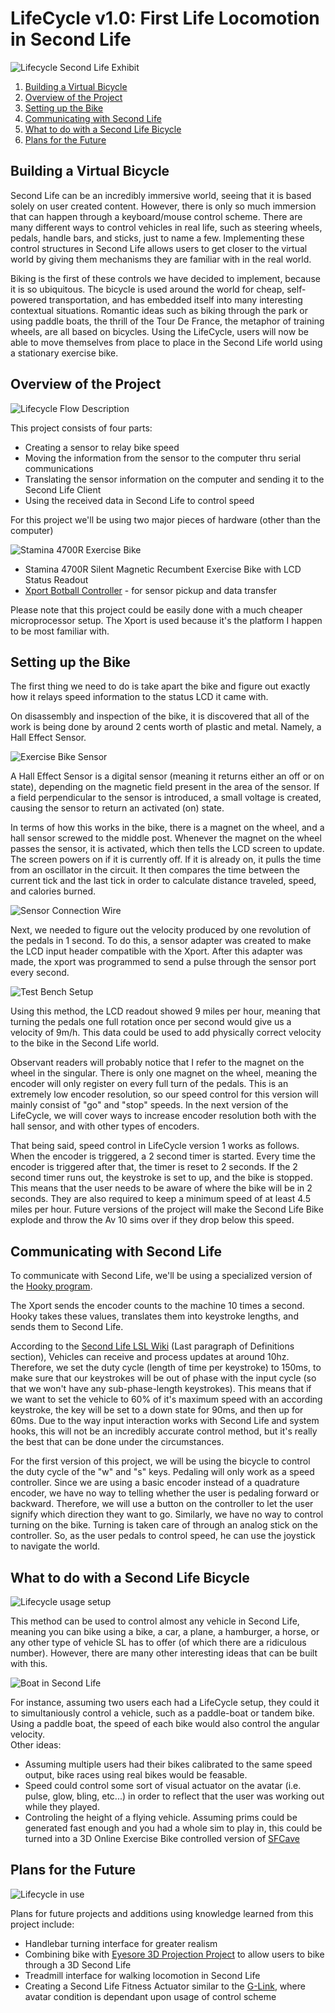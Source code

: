 # LifeCycle v1.0: First Life Locomotion in Second Life

![Lifecycle Second Life Exhibit](http://images.nonpolynomial.com/nonpolynomial.com/projects/lifecycle/lifecycle1.jpg)
 
1. [Building a Virtual Bicycle](#1)
2. [Overview of the Project](#2)
3. [Setting up the Bike](#3)
4. [Communicating with Second Life](#4)
5. [What to do with a Second Life Bicycle](#5)
6. [Plans for the Future](#6)
 
<A NAME="1"></A>
## Building a Virtual Bicycle
 
Second Life can be an incredibly immersive world, seeing that it is based solely on user created content. However, there is only so much immersion that can happen through a keyboard/mouse control scheme. There are many different ways to control vehicles in real life, such as steering wheels, pedals, handle bars, and sticks, just to name a few. Implementing these control structures in Second Life allows users to get closer to the virtual world by giving them mechanisms they are familiar with in the real world.
 
Biking is the first of these controls we have decided to implement, because it is so ubiquitous. The bicycle is used around the world for cheap, self-powered transportation, and has embedded itself into many interesting contextual situations. Romantic ideas such as biking through the park or using paddle boats, the thrill of the Tour De France, the metaphor of training wheels, are all based on bicycles. Using the LifeCycle, users will now be able to move themselves from place to place in the Second Life world using a stationary exercise bike.
 
<A NAME="2"></A>
## Overview of the Project
 
![Lifecycle Flow Description](http://images.nonpolynomial.com/nonpolynomial.com/projects/lifecycle/lifecycle5.jpg)
 
This project consists of four parts:
 
* Creating a sensor to relay bike speed
* Moving the information from the sensor to the computer thru serial communications
* Translating the sensor information on the computer and sending it to the Second Life Client
* Using the received data in Second Life to control speed
 
For this project we'll be using two major pieces of hardware (other than the computer)
 
![Stamina 4700R Exercise Bike](http://images.nonpolynomial.com/nonpolynomial.com/projects/lifecycle/lifecycle7.jpg)
 
* Stamina 4700R Silent Magnetic Recumbent Exercise Bike with LCD Status Readout
* [Xport Botball Controller](https://botballstore.org/catalog/product_info.php?cPath=25&products_id=52) - for sensor pickup and data transfer
 
Please note that this project could be easily done with a much cheaper microprocessor setup. The Xport is used because it's the platform I happen to be most familiar with.
 
<A NAME="3"></A>
## Setting up the Bike
 
The first thing we need to do is take apart the bike and figure out exactly how it relays speed information to the status LCD it came with.
 
On disassembly and inspection of the bike, it is discovered that all of the work is being done by around 2 cents worth of plastic and metal. Namely, a Hall Effect Sensor. 
 
![Exercise Bike Sensor](http://images.nonpolynomial.com/nonpolynomial.com/projects/lifecycle/lifecycle2.jpg)
 
A Hall Effect Sensor is a digital sensor (meaning it returns either an off or on state), depending on the magnetic field present in the area of the sensor. If a field perpendicular to the sensor is introduced, a small voltage is created, causing the sensor to return an activated (on) state. 
 
In terms of how this works in the bike, there is a magnet on the wheel, and a hall sensor screwed to the middle post. Whenever the magnet on the wheel passes the sensor, it is activated, which then tells the LCD screen to update. The screen powers on if it is currently off. If it is already on, it pulls the time from an oscillator in the circuit. It then compares the time between the current tick and the last tick in order to calculate distance traveled, speed, and calories burned. 

![Sensor Connection Wire](http://images.nonpolynomial.com/nonpolynomial.com/projects/lifecycle/lifecycle3.jpg)
 
Next, we needed to figure out the velocity produced by one revolution of the pedals in 1 second. To do this, a sensor adapter was created to make the LCD input header compatible with the Xport. After this adapter was made, the xport was programmed to send a pulse through the sensor port every second. 
 
![Test Bench Setup](http://images.nonpolynomial.com/nonpolynomial.com/projects/lifecycle/lifecycle4.jpg)
 
Using this method, the LCD readout showed 9 miles per hour, meaning that turning the pedals one full rotation once per second would give us a velocity of 9m/h. This data could be used to add physically correct velocity to the bike in the Second Life world. 
 
Observant readers will probably notice that I refer to the magnet on the wheel in the singular. There is only one magnet on the wheel, meaning the encoder will only register on every full turn of the pedals. This is an extremely low encoder resolution, so our speed control for this version will mainly consist of "go" and "stop" speeds. In the next version of the LifeCycle, we will cover ways to increase encoder resolution both with the hall sensor, and with other types of encoders. 
 
That being said, speed control in LifeCycle version 1 works as follows. When the encoder is triggered, a 2 second timer is started. Every time the encoder is triggered after that, the timer is reset to 2 seconds. If the 2 second timer runs out, the keystroke is set to up, and the bike is stopped. This means that the user needs to be aware of where the bike will be in 2 seconds. They are also required to keep a minimum speed of at least 4.5 miles per hour. Future versions of the project will make the Second Life Bike explode and throw the Av 10 sims over if they drop below this speed. 
 
<A NAME="4"></A> 
## Communicating with Second Life
 
To communicate with Second Life, we'll be using a specialized version of the [Hooky program](http://www.nonpolynomial.com/portfolio/hooky).   
 
The Xport sends the encoder counts to the machine 10 times a second. Hooky takes these values, translates them into keystroke lengths, and sends them to Second Life.  
 
According to the [Second Life LSL Wiki](http://secondlife.com/badgeo/wakka.php?wakka=LindenVehicleTutorial#AEN815) (Last paragraph of Definitions section), Vehicles can receive and process updates at around 10hz. Therefore, we set the duty cycle (length of time per keystroke) to 150ms, to make sure that our keystrokes will be out of phase with the input cycle (so that we won't have any sub-phase-length keystrokes). This means that if we want to set the vehicle to 60% of it's maximum speed with an according keystroke, the key will be set to a down state for 90ms, and then up for 60ms. Due to the way input interaction works with Second Life and system hooks, this will not be an incredibly accurate control method, but it's really the best that can be done under the circumstances. 
 
For the first version of this project, we will be using the bicycle to control the duty cycle of the "w" and "s" keys. Pedaling will only work as a speed controller. Since we are using a basic encoder instead of a quadrature encoder, we have no way to telling whether the user is pedaling forward or backward. Therefore, we will use a button on the controller to let the user signify which direction they want to go. Similarly, we have no way to control turning on the bike. Turning is taken care of through an analog stick on the controller. So, as the user pedals to control speed, he can use the joystick to navigate the world. 
 
<A NAME="5"></A>
## What to do with a Second Life Bicycle
 
![Lifecycle usage setup](http://images.nonpolynomial.com/nonpolynomial.com/projects/lifecycle/lifecycle8.jpg)
 
This method can be used to control almost any vehicle in Second Life, meaning you can bike using a bike, a car, a plane, a hamburger, a horse, or any other type of vehicle SL has to offer (of which there are a ridiculous number). However, there are many other interesting ideas that can be built with this. 
 
![Boat in Second Life](http://images.nonpolynomial.com/nonpolynomial.com/projects/lifecycle/lifecycle6.jpg)
 
For instance, assuming two users each had a LifeCycle setup, they could it to simultaniously control a vehicle, such as a paddle-boat or tandem bike. Using a paddle boat, the speed of each bike would also control the angular velocity.  
Other ideas: 
 
* Assuming multiple users had their bikes calibrated to the same speed output, bike races using real bikes would be feasable.
* Speed could control some sort of visual actuator on the avatar (i.e. pulse, glow, bling, etc...) in order to reflect that the user was working out while they played.
* Controling the height of a flying vehicle. Assuming prims could be generated fast enough and you had a whole sim to play in, this could be turned into a 3D Online Exercise Bike controlled version of <A HREF='http://www.sfcave.com/javaCave.php'>SFCave</A></LI></UL> 
 
<A NAME="6"></A>
## Plans for the Future
 
![Lifecycle in use](http://images.nonpolynomial.com/nonpolynomial.com/projects/lifecycle/lifecycle9.jpg)
 
Plans for future projects and additions using knowledge learned from this project include: 
 
* Handlebar turning interface for greater realism
* Combining bike with [Eyesore 3D Projection Project](http://www.nonpolynomial.com/portfolio/eyesore) to allow users to bike through a 3D Second Life
* Treadmill interface for walking locomotion in Second Life
* Creating a Second Life Fitness Actuator similar to the [G-Link](http://miolnir.co.uk/glink/), where avatar condition is dependant upon usage of control scheme
 
